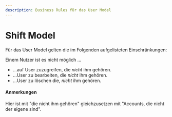 ```yaml
---
description: Business Rules für das User Model
---
```


# Shift Model

Für das User Model gelten die im Folgenden aufgelisteten Einschränkungen:

Einem Nutzer ist es nicht möglich ...

* ...auf User zuzugreifen, die *nicht* ihm gehören.
* ...User zu bearbeiten, die *nicht* ihm gehören.
* ...User zu löschen die, *nicht* ihm gehören.

#### Anmerkungen

Hier ist mit "die nicht ihm gehören" gleichzusetzen mit "Accounts, die nicht der eigene sind".

